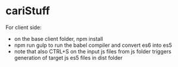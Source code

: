 # cariStuff

For client side:

 - on the base client folder, npm install
 - npm run gulp to run the babel compiler and convert es6 into es5
 - note that also CTRL+S on the input js files from js folder triggers generation of target js es5 files in dist folder
